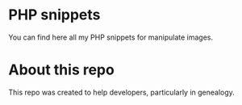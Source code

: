 # PHP snippets

You can find here all my PHP snippets for manipulate images.


# About this repo
This repo was created to help developers, particularly in genealogy.

